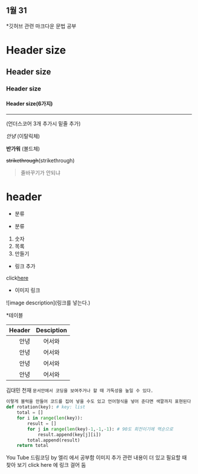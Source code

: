 ## 1월 31
*깃허브 관련 마크다운 문법 공부 
# Header size
## Header size
### Header size
#### Header size(6가지)
___

(언더스코어 3개 추가시 밑줄 추가)

*안녕* (이탈릭체)

**반가워** (볼드체)

 ~~strikethrough~~(strikethrough)
> 줄바꾸기가 안되냐
# header
* 분류
- 분류
<!--numbered list-->
1. 숫자
2. 목록
3. 만들기

* 링크 추가

click[here](https://www.youtube.com/watch?v=kMEb_BzyUqk&t=322s)

* 이미지 링크

![image description](링크를 넣는다.)

*테이블

|Header|Desciption|
|--:|:--:|
|안녕|어서와|
|안녕|어서와|
|안녕|어서와|
|안녕|어서와|

김대민 천재 `문서안에서 코딩을 보여주거나 할 때 가독성을 높일 수 있다.`
```python
이렇게 블럭을 만들어 코드를 집어 넣을 수도 있고 언어형식을 넣어 준다면 색깔까지 표현된다.
def rotation(key): # key: list
    total = []
    for i in range(len(key)):
        result = []
        for j in range(len(key)-1,-1,-1): # 90도 회전이기에 역순으로
            result.append(key[j][i])
        total.append(result)
    return total

```
You Tube 드림코딩 by 엘리 에서 공부함 
이미지 추가 관련 내용이 더 있고 필요할 때 찾아 보기
click here 에 링크 걸어 둠
```
